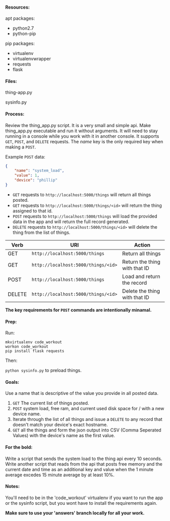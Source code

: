 #### Resources:
apt packages:
* python2.7
* python-pip

pip packages:
* virtualenv
* virtualenvwrapper
* requests
* flask

#### Files:
thing-app.py

sysinfo.py

#### Process:
Review the thing_app.py script. It is a very small and simple api. Make thing_app.py executable and run it without arguments. It will need to stay running in a console while you work with it in another console. It supports `GET`, `POST`, and `DELETE` requests. The *name* key is the only required key when making a `POST`.

Example `POST` data:
```json
{
    "name": "system_load", 
    "value": 1, 
    "device": "phillip"
}
```

* `GET` requests to `http://localhost:5000/things` will return all things posted.
* `GET` requests to `http://localhost:5000/things/<id>` will return the thing assigned to that id.
* `POST` requests to `http://localhost:5000/things` will load the provided data in the app and will return the full record generated.
* `DELETE` requests to `http://localhost:5000/things/<id>` will delete the thing from the list of things.

|Verb|URI|Action|
--- | --- | --- |
GET|`http://localhost:5000/things`|Return all things
GET|`http://localhost:5000/things/<id>`|Return the thing with that ID
POST|`http://localhost:5000/things`|Load and return the record
DELETE|`http://localhost:5000/things/<id>`|Delete the thing with that ID

**The key requirements for `POST` commands are intentionally minamal.**

#### Prep:
Run:

```pip install virtualenv virtualenvwrapper
mkvirtualenv code_workout
workon code_workout
pip install flask requests
```
Then:

`python sysinfo.py` to preload things.

#### Goals:
Use a name that is descriptive of the value you provide in all posted data.
1. `GET` The current list of things posted.
2. `POST` system load, free ram, and current used disk space for / with a new device name.
3. Iterate through the list of all things and issue a `DELETE` to any record that doesn't match your device's exact hostname.
4. `GET` all the things and form the json output into CSV (Comma Seperated Values) with the device's name as the first value.

#### For the bold:
 Write a script that sends the system load to the thing api every 10 seconds. Write another script that reads from the api that posts free memory and the current date and time as an additional key and value when the 1 minute average excedes 15 minute average by at least 10%.

#### Notes:
You'll need to be in the 'code_workout' virtualenv if you want to run the app or the sysinfo script, but you wont have to install the requirements again.

**Make sure to use your 'answers' branch locally for all your work.**
